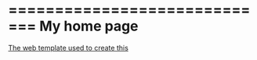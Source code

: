 =============================
My home page
=============================

[The web template used to create this](http://gearoidoconnor.ie)